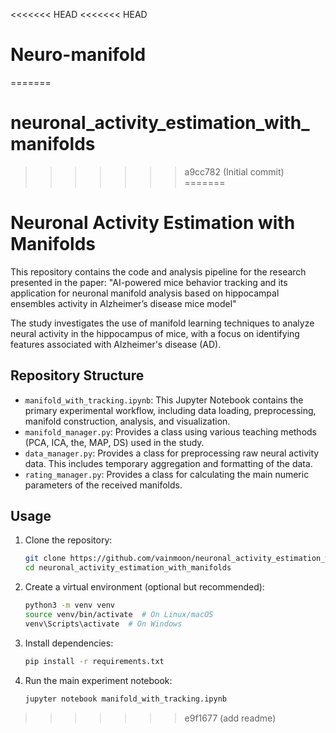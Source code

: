 <<<<<<< HEAD
<<<<<<< HEAD
# Neuro-manifold
=======
# neuronal_activity_estimation_with_manifolds
>>>>>>> a9cc782 (Initial commit)
=======
# Neuronal Activity Estimation with Manifolds

This repository contains the code and analysis pipeline for the research presented in the paper: "AI-powered mice behavior tracking and its application for neuronal manifold analysis based on hippocampal ensembles activity in Alzheimer’s disease mice model"

The study investigates the use of manifold learning techniques to analyze neural activity in the hippocampus of mice, with a focus on identifying features associated with Alzheimer's disease (AD).

## Repository Structure

* `manifold_with_tracking.ipynb`: This Jupyter Notebook contains the primary experimental workflow, including data loading, preprocessing, manifold construction, analysis, and visualization.
* `manifold_manager.py`: Provides a class using various teaching methods (PCA, ICA, the, MAP, DS) used in the study.
* `data_manager.py`: Provides a class for preprocessing raw neural activity data. This includes temporary aggregation and formatting of the data.
* `rating_manager.py`: Provides a class for calculating the main numeric parameters of the received manifolds.

##  Usage

1.  Clone the repository:

    ```bash
    git clone https://github.com/vainmoon/neuronal_activity_estimation_with_manifolds.git
    cd neuronal_activity_estimation_with_manifolds
    ```

2.  Create a virtual environment (optional but recommended):

    ```bash
    python3 -m venv venv
    source venv/bin/activate  # On Linux/macOS
    venv\Scripts\activate  # On Windows
    ```

3.  Install dependencies:

    ```bash
    pip install -r requirements.txt
    ```

4.  Run the main experiment notebook:

    ```bash
    jupyter notebook manifold_with_tracking.ipynb
    ```
>>>>>>> e9f1677 (add readme)
